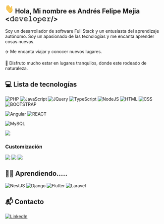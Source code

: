 ## <img src="https://raw.githubusercontent.com/ABSphreak/ABSphreak/master/gifs/Hi.gif" height="30px" width="27px">  Hola, Mi nombre es Andrés Felipe Mejia <𝚍𝚎𝚟𝚎𝚕𝚘𝚙𝚎𝚛/>

Soy un desarrollador de software Full Stack y un entusiasta del aprendizaje autónomo. Soy un apasionado de las tecnologías y me encanta aprender cosas nuevas.

:airplane: Me encanta viajar y conocer nuevos lugares.

:seedling: Disfruto mucho estar en  lugares tranquilos, donde este rodeado de naturaleza.

:computer: Lista de tecnologías
---
![PHP](https://img.shields.io/badge/PHP-777BB4?style=for-the-badge&logo=php&logoColor=white) ![JavaScript](https://img.shields.io/badge/JavaScript-F7DF1E?style=for-the-badge&logo=javascript&logoColor=black) ![JQuery](https://img.shields.io/badge/JQuery-b24926?style=for-the-badge&logo=jquery&logoColor=white) ![TypeScript](https://img.shields.io/badge/TypeScript-007ACC?style=for-the-badge&logo=typescript&logoColor=white) ![NodeJS](https://img.shields.io/badge/Node.js-43853D?style=for-the-badge&logo=node.js&logoColor=white) ![HTML](https://img.shields.io/badge/HTML5-E34F26?style=for-the-badge&logo=html5&logoColor=white) ![CSS](https://img.shields.io/badge/CSS-239120?&style=for-the-badge&logo=css3&logoColor=white) ![BOOTSTRAP](https://img.shields.io/badge/BOOTSTRAP-6528e0?&style=for-the-badge&logo=bootstrap&logoColor=white)

![Angular](https://img.shields.io/badge/Angular-DD0031?style=for-the-badge&logo=angular&logoColor=white) ![REACT](https://shields.io/badge/react-black?logo=react&style=for-the-badge)

![MySQL](https://img.shields.io/badge/MySQL-00000F?style=for-the-badge&logo=mysql&logoColor=white)

![](https://img.shields.io/badge/git%20-%23F05033.svg?&style=for-the-badge&logo=git&logoColor=white) 

### Customización

![](https://img.shields.io/badge/SUITECRM-eb6758?style=for-the-badge&logo=crm) ![](https://img.shields.io/badge/SUGARCRM-343533?style=for-the-badge&logo=crm) ![](https://img.shields.io/badge/VTIGERCRM-54bb83?style=for-the-badge&logo=crm)


👨‍💻 Aprendiendo.....
---
![NestJS](https://img.shields.io/badge/nestjs%20-%23E0234E.svg?&style=for-the-badge&logo=nestjs&logoColor=white) ![Django](https://img.shields.io/badge/Django-092E20?style=for-the-badge&logo=django&logoColor=white) ![Flutter](https://img.shields.io/badge/Flutter-45d1fd?style=for-the-badge&logo=flutter&logoColor=white)  ![Laravel](https://img.shields.io/badge/Laravel-ffffff?style=for-the-badge&logo=laravel&logoColor=red)




:mailbox_with_mail: Contacto
---

[![LinkedIn](https://img.shields.io/badge/LinkedIn-0077B5?style=for-the-badge&logo=linkedin&logoColor=white)](https://linkedin.com/in/andresfelipemejiar)
<!--
**mejia907/mejia907** is a ✨ _special_ ✨ repository because its `README.md` (this file) appears on your GitHub profile.

Here are some ideas to get you started:

- 🔭 I’m currently working on ...
- 🌱 I’m currently learning ...
- 👯 I’m looking to collaborate on ...
- 🤔 I’m looking for help with ...
- 💬 Ask me about ...
- 📫 How to reach me: ...
- 😄 Pronouns: ...
- ⚡ Fun fact: ...
-->
